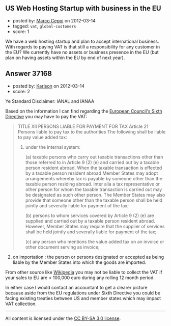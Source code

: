 ## US Web Hosting Startup with business in the EU

- posted by: [Marco Ceppi](https://stackexchange.com/users/-1/10046-marco-ceppi) on 2012-03-14
- tagged: `vat`, `global-customers`
- score: 1

We have a web hosting startup and plan to accept international business. With regards to paying VAT is that still a responsibility for any customer in the EU? We currently have no assets or business presence in the EU (but plan on having assets within the EU by end of next year).


## Answer 37168

- posted by: [Karlson](https://stackexchange.com/users/-1/15252-karlson) on 2012-03-14
- score: 2

Ye Standard Disclaimer: IANAL and IANAA

Based on the information I can find regarding the [European Council's Sixth Directive](http://eur-lex.europa.eu/LexUriServ/LexUriServ.do?uri=CELEX:31977L0388:EN:HTML) you may have to pay the VAT:

> TITLE XII PERSONS LIABLE FOR PAYMENT FOR TAX
Article 21
Persons liable to pay tax to the authorities
The following shall be liable to pay value added tax: 
> 
> 1. under the internal system: 
> 
>     (a) taxable persons who carry out taxable transactions other than those referred to in Article 9 (2) (e) and carried out by a taxable person resident abroad. When the taxable transaction is effected by a taxable person resident abroad Member States may adopt arrangements whereby tax is payable by someone other than the taxable person residing abroad. Inter alia a tax representative or other person for whom the taxable transaction is carried out may be designated as such other person. The Member States may also provide that someone other than the taxable person shall be held jointly and severally liable for payment of the tax;
>
>    (b) persons to whom services covered by Article 9 (2) (e) are supplied and carried out by a taxable person resident abroad. However, Member States may require that the supplier of services shall be held jointly and severally liable for payment of the tax;
> 
>    (c) any person who mentions the value added tax on an invoice or other document serving as invoice;
2. on importation : the person or persons designated or accepted as being liable by the Member States into which the goods are imported.

From other source like [Wikipedia](http://en.wikipedia.org/wiki/European_Union_value_added_tax) you may not be liable to collect the VAT if your sales to EU are < 100,000 euro during any rolling 12 month period.

In either case I would contact an accountant to get a clearer picture because aside from the EU regulations under Sixth Directive you could be facing existing treaties between US and member states which may impact VAT collection.



---

All content is licensed under the [CC BY-SA 3.0 license](https://creativecommons.org/licenses/by-sa/3.0/).
